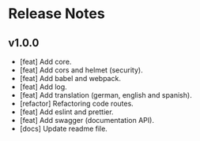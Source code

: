 # Release Notes

## v1.0.0

- [feat] Add core.
- [feat] Add cors and helmet (security).
- [feat] Add babel and webpack.
- [feat] Add log.
- [feat] Add translation (german, english and spanish).
- [refactor] Refactoring code routes.
- [feat] Add eslint and prettier.
- [feat] Add swagger (documentation API).
- [docs] Update readme file.
